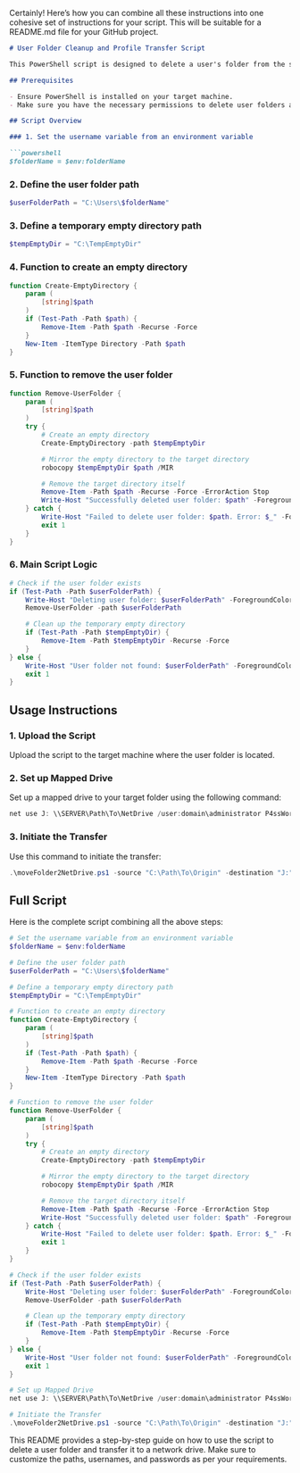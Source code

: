 Certainly! Here’s how you can combine all these instructions into one cohesive set of instructions for your script. This will be suitable for a README.md file for your GitHub project.

```markdown
# User Folder Cleanup and Profile Transfer Script

This PowerShell script is designed to delete a user's folder from the system and transfer the folder to a network drive.

## Prerequisites

- Ensure PowerShell is installed on your target machine.
- Make sure you have the necessary permissions to delete user folders and create network drives.

## Script Overview

### 1. Set the username variable from an environment variable

```powershell
$folderName = $env:folderName
```

### 2. Define the user folder path

```powershell
$userFolderPath = "C:\Users\$folderName"
```

### 3. Define a temporary empty directory path

```powershell
$tempEmptyDir = "C:\TempEmptyDir"
```

### 4. Function to create an empty directory

```powershell
function Create-EmptyDirectory {
    param (
        [string]$path
    )
    if (Test-Path -Path $path) {
        Remove-Item -Path $path -Recurse -Force
    }
    New-Item -ItemType Directory -Path $path
}
```

### 5. Function to remove the user folder

```powershell
function Remove-UserFolder {
    param (
        [string]$path
    )
    try {
        # Create an empty directory
        Create-EmptyDirectory -path $tempEmptyDir

        # Mirror the empty directory to the target directory
        robocopy $tempEmptyDir $path /MIR

        # Remove the target directory itself
        Remove-Item -Path $path -Recurse -Force -ErrorAction Stop
        Write-Host "Successfully deleted user folder: $path" -ForegroundColor Green
    } catch {
        Write-Host "Failed to delete user folder: $path. Error: $_" -ForegroundColor Red
        exit 1
    }
}
```

### 6. Main Script Logic

```powershell
# Check if the user folder exists
if (Test-Path -Path $userFolderPath) {
    Write-Host "Deleting user folder: $userFolderPath" -ForegroundColor Yellow
    Remove-UserFolder -path $userFolderPath

    # Clean up the temporary empty directory
    if (Test-Path -Path $tempEmptyDir) {
        Remove-Item -Path $tempEmptyDir -Recurse -Force
    }
} else {
    Write-Host "User folder not found: $userFolderPath" -ForegroundColor Red
    exit 1
}
```

## Usage Instructions

### 1. Upload the Script

Upload the script to the target machine where the user folder is located.

### 2. Set up Mapped Drive

Set up a mapped drive to your target folder using the following command:

```powershell
net use J: \\SERVER\Path\To\NetDrive /user:domain\administrator P4ssWord
```

### 3. Initiate the Transfer

Use this command to initiate the transfer:

```powershell
.\moveFolder2NetDrive.ps1 -source "C:\Path\To\Origin" -destination "J:" -username "domain\administrator" -password 'PassWord'
```

## Full Script

Here is the complete script combining all the above steps:

```powershell
# Set the username variable from an environment variable
$folderName = $env:folderName

# Define the user folder path
$userFolderPath = "C:\Users\$folderName"

# Define a temporary empty directory path
$tempEmptyDir = "C:\TempEmptyDir"

# Function to create an empty directory
function Create-EmptyDirectory {
    param (
        [string]$path
    )
    if (Test-Path -Path $path) {
        Remove-Item -Path $path -Recurse -Force
    }
    New-Item -ItemType Directory -Path $path
}

# Function to remove the user folder
function Remove-UserFolder {
    param (
        [string]$path
    )
    try {
        # Create an empty directory
        Create-EmptyDirectory -path $tempEmptyDir

        # Mirror the empty directory to the target directory
        robocopy $tempEmptyDir $path /MIR

        # Remove the target directory itself
        Remove-Item -Path $path -Recurse -Force -ErrorAction Stop
        Write-Host "Successfully deleted user folder: $path" -ForegroundColor Green
    } catch {
        Write-Host "Failed to delete user folder: $path. Error: $_" -ForegroundColor Red
        exit 1
    }
}

# Check if the user folder exists
if (Test-Path -Path $userFolderPath) {
    Write-Host "Deleting user folder: $userFolderPath" -ForegroundColor Yellow
    Remove-UserFolder -path $userFolderPath

    # Clean up the temporary empty directory
    if (Test-Path -Path $tempEmptyDir) {
        Remove-Item -Path $tempEmptyDir -Recurse -Force
    }
} else {
    Write-Host "User folder not found: $userFolderPath" -ForegroundColor Red
    exit 1
}

# Set up Mapped Drive
net use J: \\SERVER\Path\To\NetDrive /user:domain\administrator P4ssWord

# Initiate the Transfer
.\moveFolder2NetDrive.ps1 -source "C:\Path\To\Origin" -destination "J:" -username "domain\administrator" -password 'PassWord'
```

This README provides a step-by-step guide on how to use the script to delete a user folder and transfer it to a network drive. Make sure to customize the paths, usernames, and passwords as per your requirements.
```
